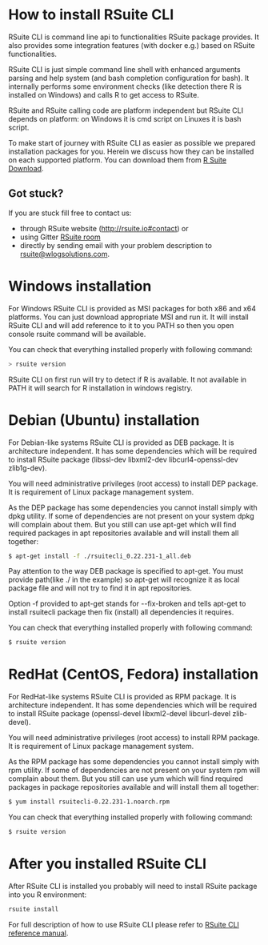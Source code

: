 # How to install RSuite CLI

RSuite CLI is command line api to functionalities RSuite package provides. It also provides some integration features (with docker e.g.)
based on RSuite functionalities.

RSuite CLI is just simple command line shell with enhanced arguments parsing and help system (and bash completion configuration for bash).
It internally performs some environment checks (like detection there R is installed on Windows) and calls R to get access to RSuite.

RSuite and RSuite calling code are platform independent but RSuite CLI depends on platform: on Windows it is cmd script on Linuxes it is
bash script.

To make start of journey with RSuite CLI as easier as possible we prepared installation packages for you. Herein we discuss how they can be
installed on each supported platform. You can download them from [R
Suite Download](http://rsuite.io/RSuite_Download.php).

## **Got stuck?**

If you are stuck fill free to contact us:

* through RSuite website (http://rsuite.io#contact) or 
* using Gitter [RSuite room](https://gitter.im/WLOGSolutions/RSuite
  "RSuite room")
* directly by sending email with your problem description to
  [rsuite@wlogsolutions.com](mailto:rsuite@wlogsolutions.com).
  
# Windows installation

For Windows RSuite CLI is provided as MSI packages for both x86 and x64 platforms. You can just download appropriate MSI and run it.
It will install RSuite CLI and will add reference to it to you PATH so then you open console rsuite command will be available. 

You can check that everything installed properly with following command:

``` bash
> rsuite version
```

RSuite CLI on first run will try to detect if R is available. It not available in PATH it will search for R installation in windows
registry. 

# Debian (Ubuntu) installation

For Debian-like systems RSuite CLI is provided as DEB package. It is architecture independent. It has some dependencies which will be
required to install RSuite package (libssl-dev libxml2-dev libcurl4-openssl-dev zlib1g-dev).

You will need administrative privileges (root access) to install DEP package. It is requirement of Linux package management system.

As the DEP package has some dependencies you cannot install simply with dpkg utility. If some of dependencies are not present on your
system dpkg will complain about them. But you still can use apt-get which will find required packages in apt repositories available and
will install them all together:

``` bash
$ apt-get install -f ./rsuitecli_0.22.231-1_all.deb
```

Pay attention to the way DEB package is specified to apt-get. You must provide path(like ./ in the example) so apt-get will recognize it 
as local package file and will not try to find it in apt repositories.

Option -f provided to apt-get stands for --fix-broken and tells apt-get to install rsuitecli package then fix (install) all dependencies it
requires.

You can check that everything installed properly with following command:

``` bash
$ rsuite version
```

# RedHat (CentOS, Fedora) installation

For RedHat-like systems RSuite CLI is provided as RPM package. It is architecture independent. It has some dependencies which will be
required to install RSuite package (openssl-devel libxml2-devel libcurl-devel zlib-devel).

You will need administrative privileges (root access) to install RPM package. It is requirement of Linux package management system.

As the RPM package has some dependencies you cannot install simply with rpm utility. If some of dependencies are not present on your
system rpm will complain about them. But you still can use yum which will find required packages in package repositories available and
will install them all together:

``` bash
$ yum install rsuitecli-0.22.231-1.noarch.rpm
```

You can check that everything installed properly with following command:

``` bash
$ rsuite version
```

# After you installed RSuite CLI

After RSuite CLI is installed you probably will need to install RSuite package into you R environment:

``` bash
rsuite install
```

For full description of how to use RSuite CLI please refer to [RSuite CLI reference manual](http://rsuite.io/RSuite_Tutorial.php?article=rsuite_cli_reference.md).
